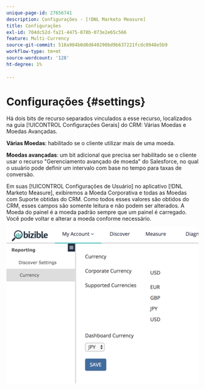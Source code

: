 ```yaml
---
unique-page-id: 27656741
description: Configurações - [!DNL Marketo Measure]
title: Configurações
exl-id: 704dc52d-fa21-4475-878b-073e2e65c566
feature: Multi-Currency
source-git-commit: 518a984b0d8d640290bd9b637221fcdc0948e5b9
workflow-type: tm+mt
source-wordcount: '128'
ht-degree: 1%

---
```


# Configurações {#settings}

Há dois bits de recurso separados vinculados a esse recurso, localizados na guia [!UICONTROL Configurações Gerais] do CRM: Várias Moedas e Moedas Avançadas.

**Várias Moedas**: habilitado se o cliente utilizar mais de uma moeda.

**Moedas avançadas**: um bit adicional que precisa ser habilitado se o cliente usar o recurso &quot;Gerenciamento avançado de moeda&quot; do Salesforce, no qual o usuário pode definir um intervalo com base no tempo para taxas de conversão.

Em suas [!UICONTROL Configurações de Usuário] no aplicativo [!DNL Marketo Measure], exibiremos a Moeda Corporativa e todas as Moedas com Suporte obtidas do CRM. Como todos esses valores são obtidos do CRM, esses campos são somente leitura e não podem ser alterados. A Moeda do painel é a moeda padrão sempre que um painel é carregado. Você pode voltar e alterar a moeda conforme necessário.

![](assets/one-1.png)

